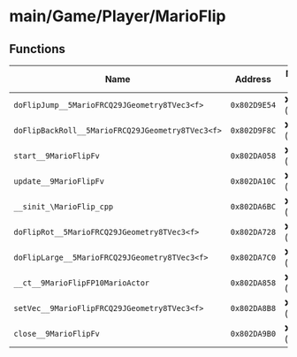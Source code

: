 # main/Game/Player/MarioFlip

## Functions

| Name | Address | Match % |
|------|---------|---------|
| `doFlipJump__5MarioFRCQ29JGeometry8TVec3<f>` | `0x802D9E54` | :x: (0.0%) |
| `doFlipBackRoll__5MarioFRCQ29JGeometry8TVec3<f>` | `0x802D9F8C` | :x: (0.0%) |
| `start__9MarioFlipFv` | `0x802DA058` | :x: (0.0%) |
| `update__9MarioFlipFv` | `0x802DA10C` | :x: (0.0%) |
| `__sinit_\MarioFlip_cpp` | `0x802DA6BC` | :x: (0.0%) |
| `doFlipRot__5MarioFRCQ29JGeometry8TVec3<f>` | `0x802DA728` | :x: (0.0%) |
| `doFlipLarge__5MarioFRCQ29JGeometry8TVec3<f>` | `0x802DA7C0` | :x: (0.0%) |
| `__ct__9MarioFlipFP10MarioActor` | `0x802DA858` | :x: (0.0%) |
| `setVec__9MarioFlipFRCQ29JGeometry8TVec3<f>` | `0x802DA8B8` | :x: (0.0%) |
| `close__9MarioFlipFv` | `0x802DA9B0` | :x: (0.0%) |